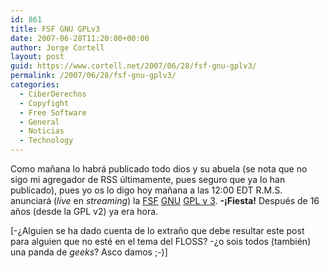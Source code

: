 ```yaml
---
id: 861
title: FSF GNU GPLv3
date: 2007-06-28T11:20:00+00:00
author: Jorge Cortell
layout: post
guid: https://www.cortell.net/2007/06/28/fsf-gnu-gplv3/
permalink: /2007/06/28/fsf-gnu-gplv3/
categories:
  - CiberDerechos
  - Copyfight
  - Free Software
  - General
  - Noticias
  - Technology
---
```

Como mañana lo habrá publicado todo dios y su abuela (se nota que no sigo mi agregador de RSS últimamente, pues seguro que ya lo han publicado), pues yo os lo digo hoy mañana a las 12:00 EDT R.M.S. anunciará (_live_ en _streaming_) la <a title="FSF" target="_blank" href="https://www.fsf.org/">FSF</a> <a title="GNU" target="_blank" href="https://www.gnu.org/">GNU</a> <a title="GPLv3" target="_blank" href="https://gplv3.fsf.org/">GPL v 3</a>. **-¡Fiesta!** Después de 16 años (desde la GPL v2) ya era hora.
  
[-¿Alguien se ha dado cuenta de lo extraño que debe resultar este post para alguien que no esté en el tema del FLOSS? -¿o sois todos (también) una panda de _geeks_? Asco damos ;-)]